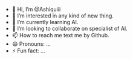 - 👋 Hi, I’m @Ashiquiii
- 👀 I’m interested in any kind of new thing.
- 🌱 I’m currently learning AI.
- 💞️ I’m looking to collaborate on specialist of AI.
- 📫 How to reach me text me by Github.
- 😄 Pronouns: ...
- ⚡ Fun fact: ...

<!---
Ashiquiii/Ashiquiii is a ✨ special ✨ repository because its `README.md` (this file) appears on your GitHub profile.
You can click the Preview link to take a look at your changes.
--->
